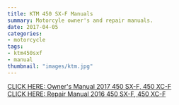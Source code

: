 ```yaml
---
title: KTM 450 SX-F Manuals
summary: Motorcyle owner's and repair manuals.
date: 2017-04-05
categories:
- motorcycle
tags:
- ktm450sxf
- manual
thumbnail: "images/ktm.jpg"
---
```


[CLICK HERE: Owner's Manual 2017 450 SX-F, 450 XC-F](https://mikejobrienmedia.s3-us-west-1.amazonaws.com/dok_bike_bed_17_3213475_en_om__sen__aepi__v1.pdf)
<br>
[CLICK HERE: Repair Manual 2016 450 SX-F, 450 XC-F](https://mikejobrienmedia.s3-us-west-1.amazonaws.com/KTM_2016_450_SX_FandXC_F.pdf)
